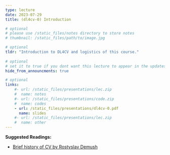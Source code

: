 ```yaml
---
type: lecture
date: 2023-07-29
title: (dl4cv-0) Introduction

# optional
# please use /static_files/notes directory to store notes
# thumbnail: /static_files/path/to/image.jpg

# optional
tldr: "Introduction to DL4CV and logistics of this course."
  
# optional
# set it to true if you dont want this lecture to appear in the updates section
hide_from_announcments: true

# optional
links: 
    #- url: /static_files/presentations/lec.zip
    #  name: notes
    #- url: /static_files/presentations/code.zip
    #  name: codes
    - url: /static_files/presentations/dl4cv-0.pdf
      name: slides
    #- url: /static_files/presentations/lec.zip
    #  name: other
---
```


**Suggested Readings:**

 - [Brief history of CV by Rostyslav Demush](https://medium.com/hackernoon/a-brief-history-of-computer-vision-and-convolutional-neural-networks-8fe8aacc79f3)
